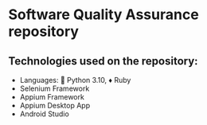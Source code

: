 # Software Quality Assurance repository

## Technologies used on the repository:
* Languages:
 🐍 Python 3.10, ♦️ Ruby
* Selenium Framework
* Appium Framework
* Appium Desktop App
* Android Studio

